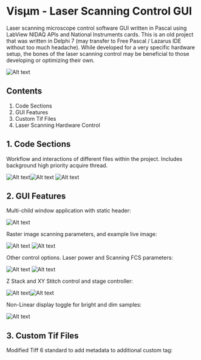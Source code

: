 # Visµm - Laser Scanning Control GUI

Laser scanning microscope control software GUI written in Pascal using LabView NIDAQ APIs and National Instruments cards.  This is an old project that was written in Delphi 7 (may transfer to Free Pascal / Lazarus IDE without too much headache).  While developed for a very specific hardware setup, the bones of the laser scanning control may be beneficial to those developing or optimizing their own.

![Alt text](Code/VisumSplash.jpg?raw=true "Visum Splash")

## Contents

1. Code Sections
2. GUI Features
3. Custom Tif Files
4. Laser Scanning Hardware Control

## 1. Code Sections
Workflow and interactions of different files within the project.  Includes background high priority acquire thread.

![Alt text](Images/code_sections_key.png)![Alt text](Images/code_sections_all.png)
![Alt text](Images/code_sections.png)


## 2. GUI Features

Multi-child window application with static header:

![Alt text](Images/gui_header.png)

Raster image scanning parameters, and example live image:

![Alt text](Images/raster.png) ![Alt text](Images/pollen.png)

Other control options.  Laser power and Scanning FCS parameters:

![Alt text](Images/power_ctrl.png)   ![Alt text](Images/sfcs.png)

Z Stack and XY Stitch control and stage controller:

![Alt text](Images/stack_stitch.png)![Alt text](Images/stage_ctrl.png)

Non-Linear display toggle for bright and dim samples:

![Alt text](Images/non-linear_display.png)

## 3. Custom Tif Files

Modified Tiff 6 standard to add metadata to additional custom tag:
